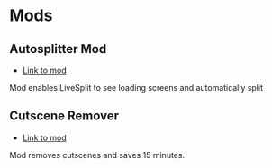 # Mods

## Autosplitter Mod

- [Link to mod](/)

Mod enables LiveSplit to see loading screens and automatically split

## Cutscene Remover

- [Link to mod](/)

Mod removes cutscenes and saves 15 minutes.
